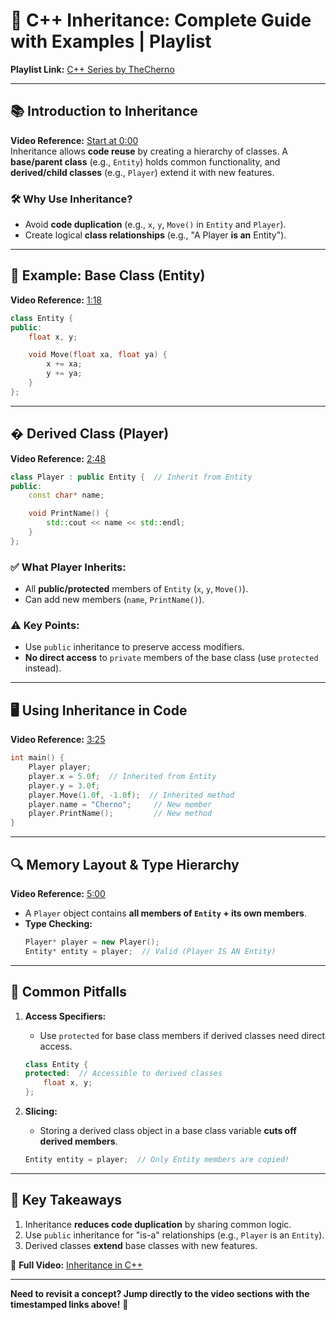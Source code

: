 # 🎥 C++ Inheritance: Complete Guide with Examples | Playlist  
**Playlist Link:** [C++ Series by TheCherno](https://www.youtube.com/watch?v=9RJTQmK0YPI&list=PLlrATfBNZ98dudnM48yfGUldqGD0S4FFb&index=10)  

---

## 📚 **Introduction to Inheritance**  
**Video Reference:** [Start at 0:00](https://youtu.be/X8nYM8wdNRE?t=0)  
Inheritance allows **code reuse** by creating a hierarchy of classes. A **base/parent class** (e.g., `Entity`) holds common functionality, and **derived/child classes** (e.g., `Player`) extend it with new features.  

### 🛠️ **Why Use Inheritance?**  
- Avoid **code duplication** (e.g., `x`, `y`, `Move()` in `Entity` and `Player`).  
- Create logical **class relationships** (e.g., "A Player **is an** Entity").  

---

## 🧩 **Example: Base Class (Entity)**  
**Video Reference:** [1:18](https://youtu.be/X8nYM8wdNRE?t=78)  
```cpp  
class Entity {  
public:  
    float x, y;  

    void Move(float xa, float ya) {  
        x += xa;  
        y += ya;  
    }  
};  
```  

---

## � **Derived Class (Player)**  
**Video Reference:** [2:48](https://youtu.be/X8nYM8wdNRE?t=168)  
```cpp  
class Player : public Entity {  // Inherit from Entity  
public:  
    const char* name;  

    void PrintName() {  
        std::cout << name << std::endl;  
    }  
};  
```  

### ✅ **What Player Inherits:**  
- All **public/protected** members of `Entity` (`x`, `y`, `Move()`).  
- Can add new members (`name`, `PrintName()`).  

### ⚠️ **Key Points:**  
- Use `public` inheritance to preserve access modifiers.  
- **No direct access** to `private` members of the base class (use `protected` instead).  

---

## 🖥️ **Using Inheritance in Code**  
**Video Reference:** [3:25](https://youtu.be/X8nYM8wdNRE?t=205)  
```cpp  
int main() {  
    Player player;  
    player.x = 5.0f;  // Inherited from Entity  
    player.y = 3.0f;  
    player.Move(1.0f, -1.0f);  // Inherited method  
    player.name = "Cherno";     // New member  
    player.PrintName();         // New method  
}  
```  

---

## 🔍 **Memory Layout & Type Hierarchy**  
**Video Reference:** [5:00](https://youtu.be/X8nYM8wdNRE?t=300)  
- A `Player` object contains **all members of `Entity` + its own members**.  
- **Type Checking:**  
  ```cpp  
  Player* player = new Player();  
  Entity* entity = player;  // Valid (Player IS AN Entity)  
  ```  

---

## 🛑 **Common Pitfalls**  
1. **Access Specifiers:**  
   - Use `protected` for base class members if derived classes need direct access.  
   ```cpp  
   class Entity {  
   protected:  // Accessible to derived classes  
       float x, y;  
   };  
   ```  

2. **Slicing:**  
   - Storing a derived class object in a base class variable **cuts off derived members**.  
   ```cpp  
   Entity entity = player;  // Only Entity members are copied!  
   ```  

---

## 📌 **Key Takeaways**  
1. Inheritance **reduces code duplication** by sharing common logic.  
2. Use `public` inheritance for "is-a" relationships (e.g., `Player` is an `Entity`).  
3. Derived classes **extend** base classes with new features.  

🔗 **Full Video:** [Inheritance in C++](https://youtu.be/X8nYM8wdNRE)  

--- 

**Need to revisit a concept? Jump directly to the video sections with the timestamped links above!** 🚀
